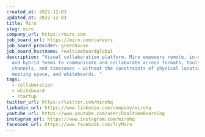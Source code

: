 ```yaml
---
created_at: 2022-12-03
updated_at: 2022-12-03
title: Miro
slug: miro
company_url: https://miro.com
job_board_url: https://miro.com/careers
job_board_provider: greenhouse
job_board_hostname: realtimeboardglobal
description: "Visual collaboration platform. Miro empowers remote, in-office,
  and hybrid teams to communicate and collaborate across formats, tools,
  channels, and timezones — without the constraints of physical location,
  meeting space, and whiteboards. "
tags:
  - collaboration
  - whiteboard
  - startup
twitter_url: https://twitter.com/mirohq
linkedin_url: https://www.linkedin.com/company/mirohq
youtube_url: https://www.youtube.com/user/RealtimeBoardEng
instagram_url: https://www.instagram.com/mirohq
facebook_url: https://www.facebook.com/TryMiro
---
```

